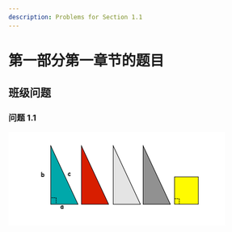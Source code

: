```yaml
---
description: Problems for Section 1.1
---
```


# 第一部分第一章节的题目

## 班级问题

### 问题 1.1

![&#x56FE; 1.1  &#x76F4;&#x89D2;&#x4E09;&#x89D2;&#x5F62;&#x548C;&#x6B63;&#x65B9;&#x5F62; ](../../.gitbook/assets/image.png)



